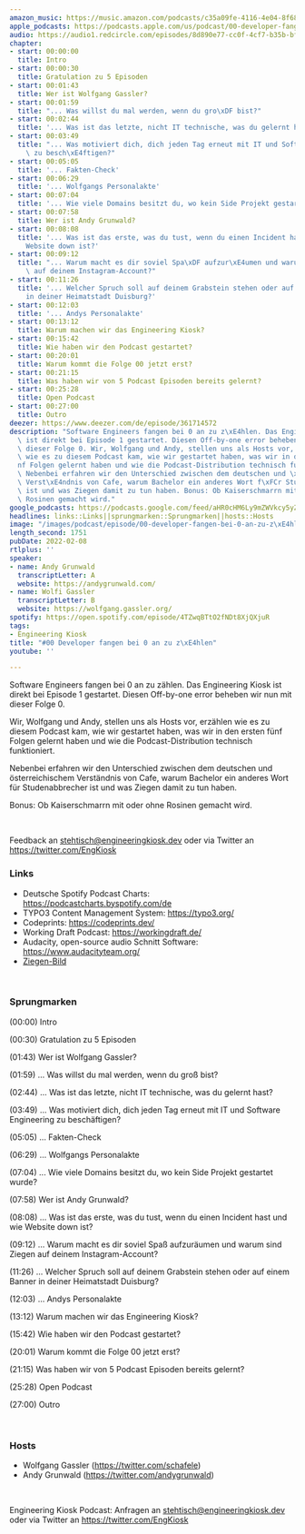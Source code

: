 ```yaml
---
amazon_music: https://music.amazon.com/podcasts/c35a09fe-4116-4e04-8f68-77d61b112e46/episodes/fa8cbe71-6bf0-46fc-b826-de7ee2a7c06d/engineering-kiosk-00-developer-fangen-bei-0-an-zu-z%C3%A4hlen
apple_podcasts: https://podcasts.apple.com/us/podcast/00-developer-fangen-bei-0-an-zu-z%C3%A4hlen/id1603082924?i=1000550397428
audio: https://audio1.redcircle.com/episodes/8d890e77-cc0f-4cf7-b35b-bf5a21553d60/stream.mp3
chapter:
- start: 00:00:00
  title: Intro
- start: 00:00:30
  title: Gratulation zu 5 Episoden
- start: 00:01:43
  title: Wer ist Wolfgang Gassler?
- start: 00:01:59
  title: "... Was willst du mal werden, wenn du gro\xDF bist?"
- start: 00:02:44
  title: '... Was ist das letzte, nicht IT technische, was du gelernt hast?'
- start: 00:03:49
  title: "... Was motiviert dich, dich jeden Tag erneut mit IT und Software Engineering\
    \ zu besch\xE4ftigen?"
- start: 00:05:05
  title: '... Fakten-Check'
- start: 00:06:29
  title: '... Wolfgangs Personalakte'
- start: 00:07:04
  title: '... Wie viele Domains besitzt du, wo kein Side Projekt gestartet wurde?'
- start: 00:07:58
  title: Wer ist Andy Grunwald?
- start: 00:08:08
  title: '... Was ist das erste, was du tust, wenn du einen Incident hast und wie
    Website down ist?'
- start: 00:09:12
  title: "... Warum macht es dir soviel Spa\xDF aufzur\xE4umen und warum sind Ziegen\
    \ auf deinem Instagram-Account?"
- start: 00:11:26
  title: '... Welcher Spruch soll auf deinem Grabstein stehen oder auf einem Banner
    in deiner Heimatstadt Duisburg?'
- start: 00:12:03
  title: '... Andys Personalakte'
- start: 00:13:12
  title: Warum machen wir das Engineering Kiosk?
- start: 00:15:42
  title: Wie haben wir den Podcast gestartet?
- start: 00:20:01
  title: Warum kommt die Folge 00 jetzt erst?
- start: 00:21:15
  title: Was haben wir von 5 Podcast Episoden bereits gelernt?
- start: 00:25:28
  title: Open Podcast
- start: 00:27:00
  title: Outro
deezer: https://www.deezer.com/de/episode/361714572
description: "Software Engineers fangen bei 0 an zu z\xE4hlen. Das Engineering Kiosk\
  \ ist direkt bei Episode 1 gestartet. Diesen Off-by-one error beheben wir nun mit\
  \ dieser Folge 0. Wir, Wolfgang und Andy, stellen uns als Hosts vor, erz\xE4hlen\
  \ wie es zu diesem Podcast kam, wie wir gestartet haben, was wir in den ersten f\xFC\
  nf Folgen gelernt haben und wie die Podcast-Distribution technisch funktioniert.\
  \ Nebenbei erfahren wir den Unterschied zwischen dem deutschen und \xF6sterreichischem\
  \ Verst\xE4ndnis von Cafe, warum Bachelor ein anderes Wort f\xFCr Studenabbrecher\
  \ ist und was Ziegen damit zu tun haben. Bonus: Ob Kaiserschmarrn mit oder ohne\
  \ Rosinen gemacht wird."
google_podcasts: https://podcasts.google.com/feed/aHR0cHM6Ly9mZWVkcy5yZWRjaXJjbGUuY29tLzBlY2ZkZmQ3LWZkYTEtNGMzZC05NTE1LTQ3NjcyN2Y5ZGY1ZQ/episode/YzZmYTYwMzItNjMxOC00NmY5LTljMDQtM2I5ZTUxYTU3NmFj?sa=X&ved=0CAUQkfYCahcKEwi4xMSxj4L4AhUAAAAAHQAAAAAQNQ
headlines: links::Links||sprungmarken::Sprungmarken||hosts::Hosts
image: "/images/podcast/episode/00-developer-fangen-bei-0-an-zu-z\xE4hlen.jpg"
length_second: 1751
pubDate: 2022-02-08
rtlplus: ''
speaker:
- name: Andy Grunwald
  transcriptLetter: A
  website: https://andygrunwald.com/
- name: Wolfi Gassler
  transcriptLetter: B
  website: https://wolfgang.gassler.org/
spotify: https://open.spotify.com/episode/4TZwqBTtO2fNDt8XjQXjuR
tags:
- Engineering Kiosk
title: "#00 Developer fangen bei 0 an zu z\xE4hlen"
youtube: ''

---
```

<p>Software Engineers fangen bei 0 an zu zählen. Das Engineering Kiosk ist direkt bei Episode 1 gestartet. Diesen Off-by-one error beheben wir nun mit dieser Folge 0.</p><p>Wir, Wolfgang und Andy, stellen uns als Hosts vor, erzählen wie es zu diesem Podcast kam, wie wir gestartet haben, was wir in den ersten fünf Folgen gelernt haben und wie die Podcast-Distribution technisch funktioniert.</p><p>Nebenbei erfahren wir den Unterschied zwischen dem deutschen und österreichischem Verständnis von Cafe, warum Bachelor ein anderes Wort für Studenabbrecher ist und was Ziegen damit zu tun haben.</p><p>Bonus: Ob Kaiserschmarrn mit oder ohne Rosinen gemacht wird.</p><p><br></p><p>Feedback an <a href="mailto:stehtisch@engineeringkiosk.dev" rel="nofollow">stehtisch@engineeringkiosk.dev</a> oder via Twitter an <a href="https://twitter.com/EngKiosk" rel="nofollow">https://twitter.com/EngKiosk</a></p><h3 id="links">Links</h3><ul><li>Deutsche Spotify Podcast Charts: <a href="https://podcastcharts.byspotify.com/de" rel="nofollow">https://podcastcharts.byspotify.com/de</a></li><li>TYPO3 Content Management System: <a href="https://typo3.org/" rel="nofollow">https://typo3.org/</a></li><li>Codeprints: <a href="https://codeprints.dev/" rel="nofollow">https://codeprints.dev/</a></li><li>Working Draft Podcast: <a href="https://workingdraft.de/" rel="nofollow">https://workingdraft.de/</a></li><li>Audacity, open-source audio Schnitt Software: <a href="https://www.audacityteam.org/" rel="nofollow">https://www.audacityteam.org/</a></li><li><a href="https://scontent-ber1-1.cdninstagram.com/v/t51.2885-15/e35/33559529_1922740234443194_4987014148043833344_n.jpg?_nc_cat=102&_nc_ht=scontent-ber1-1.cdninstagram.com&_nc_ohc=u81to9-Eir4AX_eG9dv&_nc_sid=30a2e&ccb=7-4&edm=ALQROFkBAAAA&ig_cache_key=MTc5MjA1ODc4MzQyMjYyMDQ0NQ%3D%3D.2-ccb7-4&oe=6208074E&oh=00_AT_C5NJ9mkCP_-yvs5jcCQozb1cUgfIuJpS-clSBPqWFHw" rel="nofollow">Ziegen-Bild</a></li></ul><p><br></p><h3 id="sprungmarken">Sprungmarken</h3><p>(00:00) Intro</p><p>(00:30) Gratulation zu 5 Episoden</p><p>(01:43) Wer ist Wolfgang Gassler?</p><p>(01:59) ... Was willst du mal werden, wenn du groß bist?</p><p>(02:44) ... Was ist das letzte, nicht IT technische, was du gelernt hast?</p><p>(03:49) ... Was motiviert dich, dich jeden Tag erneut mit IT und Software Engineering zu beschäftigen?</p><p>(05:05) ... Fakten-Check</p><p>(06:29) ... Wolfgangs Personalakte</p><p>(07:04) ... Wie viele Domains besitzt du, wo kein Side Projekt gestartet wurde?</p><p>(07:58) Wer ist Andy Grunwald?</p><p>(08:08) ... Was ist das erste, was du tust, wenn du einen Incident hast und wie Website down ist?</p><p>(09:12) ... Warum macht es dir soviel Spaß aufzuräumen und warum sind Ziegen auf deinem Instagram-Account?</p><p>(11:26) ... Welcher Spruch soll auf deinem Grabstein stehen oder auf einem Banner in deiner Heimatstadt Duisburg?</p><p>(12:03) ... Andys Personalakte</p><p>(13:12) Warum machen wir das Engineering Kiosk?</p><p>(15:42) Wie haben wir den Podcast gestartet?</p><p>(20:01) Warum kommt die Folge 00 jetzt erst?</p><p>(21:15) Was haben wir von 5 Podcast Episoden bereits gelernt?</p><p>(25:28) Open Podcast</p><p>(27:00) Outro</p><p><br></p><h3 id="hosts">Hosts</h3><ul><li>Wolfgang Gassler (<a href="https://twitter.com/schafele" rel="nofollow">https://twitter.com/schafele</a>)</li><li>Andy Grunwald (<a href="https://twitter.com/andygrunwald" rel="nofollow">https://twitter.com/andygrunwald</a>)</li></ul><p><br></p><p>Engineering Kiosk Podcast: Anfragen an <a href="mailto:stehtisch@engineeringkiosk.dev" rel="nofollow">stehtisch@engineeringkiosk.dev</a> oder via Twitter an <a href="https://twitter.com/EngKiosk" rel="nofollow">https://twitter.com/EngKiosk</a></p>